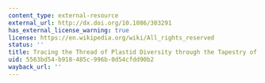 ```yaml
---
content_type: external-resource
external_url: http://dx.doi.org/10.1086/303291
has_external_license_warning: true
license: https://en.wikipedia.org/wiki/All_rights_reserved
status: ''
title: Tracing the Thread of Plastid Diversity through the Tapestry of Life
uid: 5563bd54-b918-485c-996b-0d54cfdd90b2
wayback_url: ''
---
```

